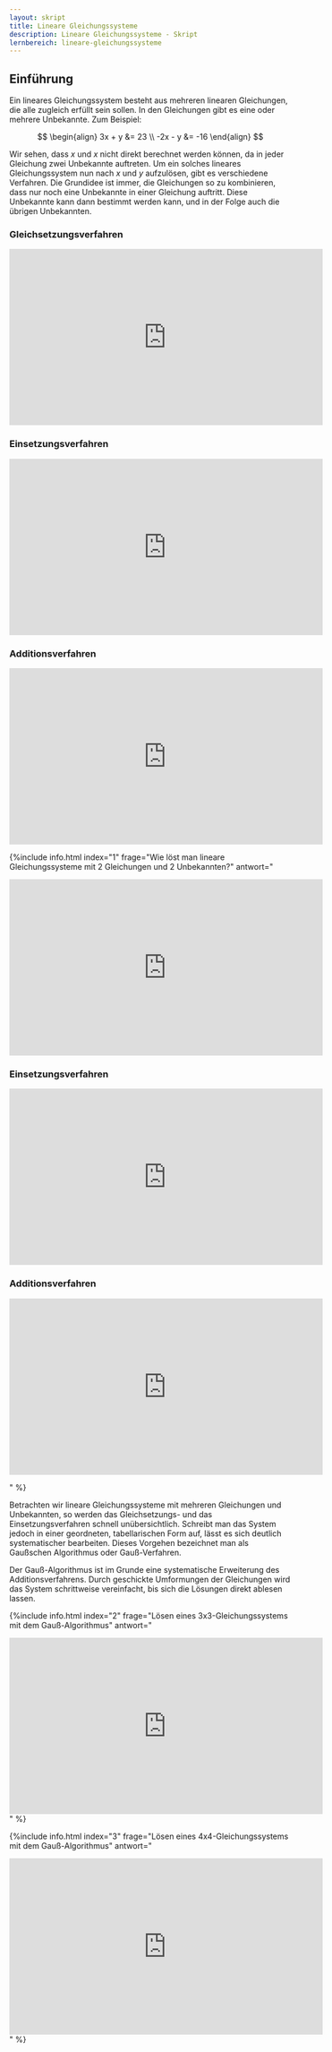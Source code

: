 ```yaml
---
layout: skript
title: Lineare Gleichungssysteme
description: Lineare Gleichungssysteme - Skript
lernbereich: lineare-gleichungssysteme
---
```


## Einführung

Ein lineares Gleichungssystem besteht aus mehreren linearen Gleichungen, die alle zugleich erfüllt sein sollen. In den Gleichungen gibt es eine oder mehrere Unbekannte. Zum Beispiel:

$$
\begin{align}
3x + y &= 23 \\
-2x - y &= -16
\end{align}
$$

Wir sehen, dass $x$ und $x$ nicht direkt berechnet werden können, da in jeder Gleichung zwei Unbekannte auftreten. Um ein solches lineares Gleichungssystem nun nach $x$ und $y$ aufzulösen, gibt es verschiedene Verfahren. Die Grundidee ist immer, die Gleichungen so zu kombinieren, dass nur noch eine Unbekannte in einer Gleichung auftritt. Diese Unbekannte kann dann bestimmt werden kann, und in der Folge auch die übrigen Unbekannten.

### Gleichsetzungsverfahren

<iframe width="560" height="315" src="https://www.youtube.com/embed/6BuVmbuxZco?si=bQ8gQxBzqQTycXh_" title="YouTube video player" frameborder="0" allow="accelerometer; autoplay; clipboard-write; encrypted-media; gyroscope; picture-in-picture; web-share" referrerpolicy="strict-origin-when-cross-origin" allowfullscreen></iframe>

### Einsetzungsverfahren

<iframe width="560" height="315" src="https://www.youtube.com/embed/SDVU0ENxN7g?si=u7MGxLmobYcPQDDC" title="YouTube video player" frameborder="0" allow="accelerometer; autoplay; clipboard-write; encrypted-media; gyroscope; picture-in-picture; web-share" referrerpolicy="strict-origin-when-cross-origin" allowfullscreen></iframe>

### Additionsverfahren

<iframe width="560" height="315" src="https://www.youtube.com/embed/T08IjF7OPf4?si=dG4-2SQxtpGjR7bc" title="YouTube video player" frameborder="0" allow="accelerometer; autoplay; clipboard-write; encrypted-media; gyroscope; picture-in-picture; web-share" referrerpolicy="strict-origin-when-cross-origin" allowfullscreen></iframe>

{%include info.html
index="1"
frage="Wie löst man lineare Gleichungssysteme mit 2 Gleichungen und 2 Unbekannten?"
antwort="

<iframe width='560' height='315' src='https://www.youtube.com/embed/6BuVmbuxZco?si=bQ8gQxBzqQTycXh_' title='YouTube video player' frameborder='0' allow='accelerometer; autoplay; clipboard-write; encrypted-media; gyroscope; picture-in-picture; web-share' referrerpolicy='strict-origin-when-cross-origin' allowfullscreen></iframe>

### Einsetzungsverfahren

<iframe width='560' height='315' src='https://www.youtube.com/embed/SDVU0ENxN7g?si=u7MGxLmobYcPQDDC' title='YouTube video player' frameborder='0' allow='accelerometer; autoplay; clipboard-write; encrypted-media; gyroscope; picture-in-picture; web-share' referrerpolicy='strict-origin-when-cross-origin' allowfullscreen></iframe>

### Additionsverfahren

<iframe width='560' height='315' src='https://www.youtube.com/embed/T08IjF7OPf4?si=dG4-2SQxtpGjR7bc' title='YouTube video player' frameborder='0' allow='accelerometer; autoplay; clipboard-write; encrypted-media; gyroscope; picture-in-picture; web-share' referrerpolicy='strict-origin-when-cross-origin' allowfullscreen></iframe>

"
%}

<div id="skript-aufgabe-1"></div>

Betrachten wir lineare Gleichungssysteme mit mehreren Gleichungen und Unbekannten, so werden das Gleichsetzungs- und das Einsetzungsverfahren schnell unübersichtlich. Schreibt man das System jedoch in einer geordneten, tabellarischen Form auf, lässt es sich deutlich systematischer bearbeiten. Dieses Vorgehen bezeichnet man als Gaußschen Algorithmus oder Gauß-Verfahren.

Der Gauß-Algorithmus ist im Grunde eine systematische Erweiterung des Additionsverfahrens. Durch geschickte Umformungen der Gleichungen wird das System schrittweise vereinfacht, bis sich die Lösungen direkt ablesen lassen.

{%include info.html
index="2"
frage="Lösen eines 3x3-Gleichungssystems mit dem Gauß-Algorithmus"
antwort="

<iframe width='560' height='315' src='https://www.youtube.com/embed/aosbq7Ci7Ec?si=Z-LlK00xnOk_908D' title='YouTube video player' frameborder='0' allow='accelerometer; autoplay; clipboard-write; encrypted-media; gyroscope; picture-in-picture; web-share' referrerpolicy='strict-origin-when-cross-origin' allowfullscreen></iframe>
"
%}

<div id="skript-aufgabe-2"></div>

{%include info.html
index="3"
frage="Lösen eines 4x4-Gleichungssystems mit dem Gauß-Algorithmus"
antwort="

<iframe width='560' height='315' src='https://www.youtube.com/embed/N4iuTaHUC80?si=BrInX6fFM52Kg3kr' title='YouTube video player' frameborder='0' allow='accelerometer; autoplay; clipboard-write; encrypted-media; gyroscope; picture-in-picture; web-share' referrerpolicy='strict-origin-when-cross-origin' allowfullscreen></iframe>
"
%}

<div id="skript-aufgabe-3"></div>

